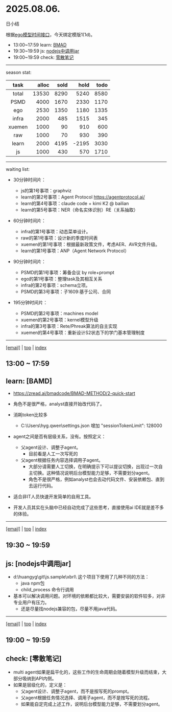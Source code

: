 # 2025.08.06.
日小结

<a id="top"></a>
根据[ego模型时间接口](https://gitee.com/hyg/blog/blob/master/timeflow.md)，今天绑定模版1(1d)。

<a id="index"></a>
- 13:00~17:59	learn: [BMAD](#20250806130000)
- 19:30~19:59	js: [nodejs中调用jar](#20250806193000)
- 19:00~19:59	check: [零散笔记](#20250806190000)

---
season stat:

| task | alloc | sold | hold | todo |
| :---: | ---: | ---: | ---: | ---: |
| total | 13530 | 8290 | 5240 | 8580 |
| PSMD | 4000 | 1670 | 2330 | 1170 |
| ego | 2530 | 1350 | 1180 | 1335 |
| infra | 2000 | 485 | 1515 | 345 |
| xuemen | 1000 | 90 | 910 | 600 |
| raw | 1000 | 70 | 930 | 390 |
| learn | 2000 | 4195 | -2195 | 3030 |
| js | 1000 | 430 | 570 | 1710 |

---
waiting list:


- 30分钟时间片：
  - js的第1号事项：graphviz
  - learn的第2号事项：Agent Protocol https://agentprotocol.ai/
  - learn的第4号事项：claude code + kimi K2 @ bailian
  - learn的第5号事项：NER（命名实体识别）RE（关系抽取）

- 60分钟时间片：
  - infra的第1号事项：动态菜单设计。
  - raw的第1号事项：设计新的季度时间表
  - xuemen的第1号事项：根据最新政策文件，考虑AER、AVR文件升级。
  - learn的第1号事项：ANP（Agent Network Protocol）

- 90分钟时间片：
  - PSMD的第1号事项：筹备会议 by role+prompt
  - ego的第1号事项：整理task及其相互关系
  - infra的第2号事项：schema立项。
  - PSMD的第3号事项：子1609:基于公司、合同

- 195分钟时间片：
  - PSMD的第2号事项：machines model
  - xuemen的第2号事项：kernel模型升级
  - infra的第3号事项：Rete/Phreak算法的自主实现
  - xuemen的第4号事项：重新设计S2状态下的学门基本管理制度

---
<a href="mailto:huangyg@mars22.com?subject=关于2025.08.06.[BMAD]任务&body=日期: 2025.08.06.%0D%0A序号: 5%0D%0A手稿:../../draft/2025/20250806.a.md%0D%0A---请勿修改邮件主题及以上内容 从下一行开始写您的想法---%0D%0A">[email]</a> | [top](#top) | [index](#index)
<a id="20250806130000"></a>
## 13:00 ~ 17:59
## learn: [BAMD]

- https://zread.ai/bmadcode/BMAD-METHOD/2-quick-start
- 角色不是很严格，analyst直接开始改代码了。
- 消耗token比较多
	- C:\Users\hyg\.qwen\settings.json 增加 "sessionTokenLimit": 128000

- agent之间是否有层级关系，没有。按照定义：
	- 父agent设计、调整子agent。
		- 目前看是人工一次写死的
	- 父agent根据任务内容选择调用子agent。
		- 大部分请需要人工切换，在明确提示下可以提议切换，出现过一次自主切换。这种情况说明后台模型能力足够，不需要划分agent。
		- 角色不是很严格，例如analyst也会去动代码文件、安装依赖包、直到去运行代码。
- 适合非IT人员快速开发简单的自用工具。
- 开发人员其实在头脑中已经自动完成了这些思考，直接使用ai IDE就是差不多的体验。

---
<a href="mailto:huangyg@mars22.com?subject=关于2025.08.06.[nodejs中调用jar]任务&body=日期: 2025.08.06.%0D%0A序号: 7%0D%0A手稿:../../draft/2025/20250806.02.md%0D%0A---请勿修改邮件主题及以上内容 从下一行开始写您的想法---%0D%0A">[email]</a> | [top](#top) | [index](#index)
<a id="20250806193000"></a>
## 19:30 ~ 19:59
## js: [nodejs中调用jar]

- d:\huangyg\git\js.sample\xbrl\  这个项目下使用了几种不同的方法：
	- java npm包
	- child_process 命令行调用
- 基本可以解决调用问题。对环境的依赖都比较大，需要安装的软件较多，对非专业用户有压力。
	- 还是尽量找nodejs兼容的包，尽量不用java代码。

---
<a href="mailto:huangyg@mars22.com?subject=关于2025.08.06.[无名任务]任务&body=日期: 2025.08.06.%0D%0A序号: 10%0D%0A手稿:../../draft/2025/20250806.04.md%0D%0A---请勿修改邮件主题及以上内容 从下一行开始写您的想法---%0D%0A">[email]</a> | [top](#top) | [index](#index)
<a id="20250806190000"></a>
## 19:00 ~ 19:59
## check: [零散笔记]

- multi agent如果是扁平化的，这些工作的生命周期会随着模型升级而结束，大部分吸纳到API内侧。
- 如果是层级化的，定义是：
	- 父agent设计、调整子agent，而不是按写死的prompt。
	- 父agent根据任务情况选择、调用子agent，而不是按写死的流程。
	- 如果能自定完成上述工作，说明后台模型能力足够，不需要划分agent。
